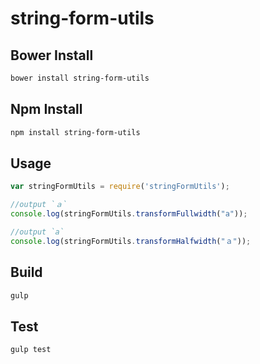 string-form-utils
===========================

## Bower Install

```sh
bower install string-form-utils
```

## Npm Install

```sh
npm install string-form-utils
```

## Usage

```js
var stringFormUtils = require('stringFormUtils');

//output `ａ`
console.log(stringFormUtils.transformFullwidth("a"));

//output `a`
console.log(stringFormUtils.transformHalfwidth("ａ"));
```

## Build

```sh
gulp
```

## Test

```sh
gulp test
```

